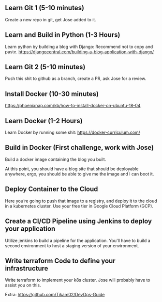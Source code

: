 ## Learn Git 1 (5-10 minutes)
Create a new repo in git, get Jose added to it.
## Learn and Build in Python (1-3 Hours)
Learn python by building a blog with Django:
Recommend not to copy and paste.
https://djangocentral.com/building-a-blog-application-with-django/
## Learn Git 2 (5-10 minutes)
Push this shit to github as a branch, create a PR, ask Jose for a review.
## Install Docker (10-30 minutes)
https://phoenixnap.com/kb/how-to-install-docker-on-ubuntu-18-04
## Learn Docker (1-2 Hours)
Learn Docker by running some shit:
https://docker-curriculum.com/

## Build in Docker (First challenge, work with Jose)
Build a docker image containing the blog you built.

At this point, you should have a blog site that should be deployable anywhere, ergo, you should be able to give me the image and I can boot it.

## Deploy Container to the Cloud
Here you’re going to push that image to a registry, and deploy it to the cloud in a kubernetes cluster. Use your free tier in Google Cloud Platform (GCP).

## Create a CI/CD Pipeline using Jenkins to deploy your application
Utilize jenkins to build a pipeline for the application. You'll have to build a second environment to host a staging version of your environment.

## Write terraform Code to define your infrastructure
Write terraform to implement your k8s cluster. Jose will probably have to assist you on this.




Extra: https://github.com/Tikam02/DevOps-Guide

